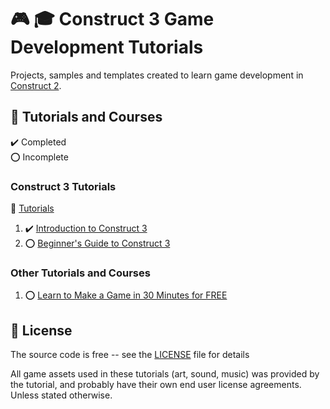 # :video_game: :mortar_board: Construct 3 Game Development Tutorials

Projects, samples and templates created to learn game development in [Construct 2][construct].

## :beginner: Tutorials and Courses

:heavy_check_mark: Completed  
:o: Incomplete

### Construct 3 Tutorials

:link: [Tutorials][tutorials]

1. :heavy_check_mark: [Introduction to Construct 3](introduction-to-construct-3/)
2. :o: [Beginner's Guide to Construct 3](beginners-guide-to-construct-3/)

### Other Tutorials and Courses

1. :o: [Learn to Make a Game in 30 Minutes for FREE](learn-to-make-a-game-in-30-minutes-for-free/)

## :page_with_curl: License

The source code is free -- see the [LICENSE](LICENSE) file for details

All game assets used in these tutorials (art, sound, music) was provided by the tutorial, and probably have their own end user license agreements.
Unless stated otherwise.

[construct]: https://www.scirra.com/
[tutorials]: https://www.construct.net/en/tutorials?flang=1
